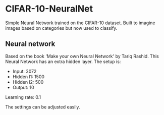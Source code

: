# CIFAR-10-NeuralNet
Simple Neural Network trained on the CIFAR-10 dataset. Built to imagine images based on categories but now used to classify.

## Neural network
Based on the book 'Make your own Neural Network' by Tariq Rashid. This Neural Network has an extra hidden layer. The setup is:
- Input: 3072
- Hidden l1: 1500
- Hidden l2: 500
- Output: 10

Learning rate: 0.1

The settings can be adjusted easily.
